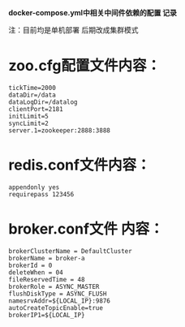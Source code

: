
**docker-compose.yml中相关中间件依赖的配置 记录**

注：目前均是单机部署 后期改成集群模式

# zoo.cfg配置文件内容：

```
tickTime=2000
dataDir=/data
dataLogDir=/datalog
clientPort=2181
initLimit=5
syncLimit=2
server.1=zookeeper:2888:3888
```

# redis.conf文件内容：
```
appendonly yes
requirepass 123456

```

# broker.conf文件  内容：

```
brokerClusterName = DefaultCluster
brokerName = broker-a
brokerId = 0
deleteWhen = 04
fileReservedTime = 48
brokerRole = ASYNC_MASTER
flushDiskType = ASYNC_FLUSH
namesrvAddr=${LOCAL_IP}:9876
autoCreateTopicEnable=true
brokerIP1=${LOCAL_IP}
```
